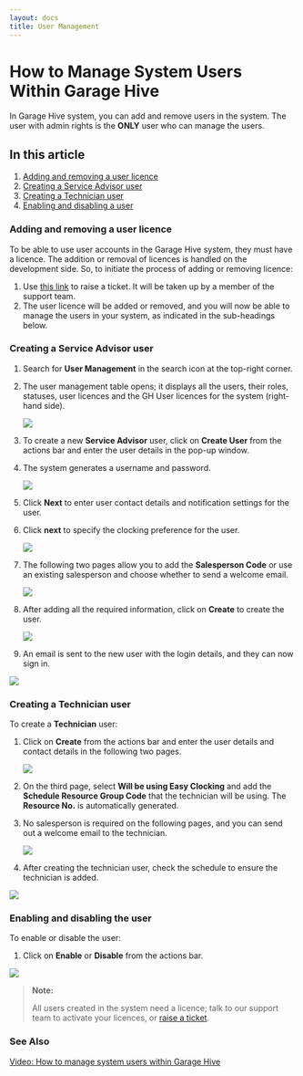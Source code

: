 ```yaml
---
layout: docs
title: User Management
---
```


#   How to Manage System Users Within Garage Hive 
In Garage Hive system, you can add and remove users in the system. The user with admin rights is the **ONLY** user who can manage the users.

## In this article
1. [Adding and removing a user licence](#adding-and-removing-a-user-licence)
2. [Creating a Service Advisor user](#creating-a-service-advisor-user)
3. [Creating a Technician user](#creating-a-technician-user)
4. [Enabling and disabling a user](#enabling-and-disabling-the-user)

### Adding and removing a user licence
To be able to use user accounts in the Garage Hive system, they must have a licence. The addition or removal of licences is handled on the development side. So, to initiate the process of adding or removing licence:
1. Use [this link](https://www.garagehive.co.uk/subs) to raise a ticket. It will be taken up by a member of the support team.
2. The user licence will be added or removed, and you will now be able to manage the users in your system, as indicated in the sub-headings below.

### Creating a Service Advisor user
1. Search for **User Management** in the search icon at the top-right corner. 
2. The user management table opens; it displays all the users, their roles, statuses, user licences and the GH User licences for the system (right-hand side).

    ![](media/garagehive-user-management1.gif)

3. To create a new **Service Advisor** user, click on **Create User** from the actions bar and enter the user details in the pop-up window. 
4. The system generates a username and password.

    ![](media/garagehive-user-management2.gif)

5. Click **Next** to enter user contact details and notification settings for the user.
6. Click **next** to specify the clocking preference for the user.

    ![](media/garagehive-user-management3.gif)

7. The following two pages allow you to add the **Salesperson Code** or use an existing salesperson and choose whether to send a welcome email.

    ![](media/garagehive-user-management4.gif)

8. After adding all the required information, click on **Create** to create the user.

    ![](media/garagehive-user-management5.gif)

9. An email is sent to the new user with the login details, and they can now sign in.

![](media/garagehive-user-management6.png)

### Creating a Technician user
To create a **Technician** user:
1. Click on **Create** from the actions bar and enter the user details and contact details in the following two pages.

    ![](media/garagehive-user-management7.gif)

2. On the third page, select **Will be using Easy Clocking** and add the **Schedule Resource Group Code** that the technician will be using. The **Resource No.** is automatically generated. 
3. No salesperson is required on the following pages, and you can send out a welcome email to the technician.

    ![](media/garagehive-user-management8.gif)

4. After creating the technician user, check the schedule to ensure the technician is added.

![](media/garagehive-user-management9.gif)

### Enabling and disabling the user
To enable or disable the user:
1. Click on **Enable** or **Disable** from the actions bar.

![](media/garagehive-user-management10.gif)


> **Note:**
>
>All users created in the system need a licence; talk to our support team to activate your licences, or [raise a ticket](https://www.garagehive.co.uk/subs).


### **See Also**

[Video: How to manage system users within Garage Hive](https://www.youtube.com/watch?v=Icq0D8j4HIc)
